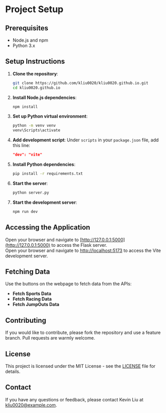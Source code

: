# Project Setup

## Prerequisites
- Node.js and npm
- Python 3.x

## Setup Instructions

1. **Clone the repository**:
    ```sh
    git clone https://github.com/kliu0020/kliu0020.github.io.git
    cd kliu0020.github.io
    ```

2. **Install Node.js dependencies**:
    ```sh
    npm install
    ```

3. **Set up Python virtual environment**:
    ```sh
    python -m venv venv
    venv\Scripts\activate
    ```

4. **Add development script**:
    Under `scripts` in your `package.json` file, add this line:
    ```json
    "dev": "vite"
    ```

5. **Install Python dependencies**:
    ```sh
    pip install -r requirements.txt
    ```

6. **Start the server**:
    ```sh
    python server.py
    ```

7. **Start the development server**:
    ```sh
    npm run dev
    ```

## Accessing the Application

Open your browser and navigate to [http://127.0.0.1:5000](http://127.0.0.1:5000) to access the Flask server.  
Open your browser and navigate to [http://localhost:5173](http://localhost:5173) to access the Vite development server.

## Fetching Data

Use the buttons on the webpage to fetch data from the APIs:
- **Fetch Sports Data**
- **Fetch Racing Data**
- **Fetch JumpOuts Data**

## Contributing

If you would like to contribute, please fork the repository and use a feature branch. Pull requests are warmly welcome.

## License

This project is licensed under the MIT License - see the [LICENSE](LICENSE) file for details.

## Contact

If you have any questions or feedback, please contact Kevin Liu at [kliu0020@example.com](mailto:kliu0020@example.com).